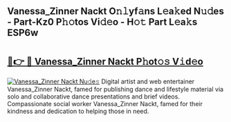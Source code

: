 ## Vanessa_Zinner Nackt O𝚗𝚕yf𝚊ns L𝚎a𝚔ed N𝚞𝚍es - Part-Kz0 P𝚑𝚘tos Vi𝚍𝚎o - H𝚘𝚝 Part L𝚎a𝚔s ESP6w

# <h2><a href="http://kfa3wjk.oniu.top/?m=Vanessa_Zinner+Nackt">🔗👉 🔴 Vanessa_Zinner Nackt P𝚑ot𝚘𝚜 V𝚒d𝚎o</a></h2>

[![Vanessa_Zinner Nackt Nu𝚍e𝚜](https://i.imgur.com/0qMVB7G.gif)](http://kfa3wjk.oniu.top/?m=Vanessa_Zinner+Nackt)
Digital artist and web entertainer Vanessa_Zinner Nackt, famed for publishing dance and lifestyle material via solo and collaborative dance presentations and brief videos. Compassionate social worker Vanessa_Zinner Nackt, famed for their kindness and dedication to helping those in need.  
